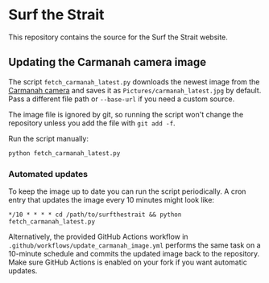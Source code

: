 # Surf the Strait

This repository contains the source for the Surf the Strait website.

## Updating the Carmanah camera image

The script `fetch_carmanah_latest.py` downloads the newest image from the
[Carmanah camera](https://ccgsitecams.ca/sites/carmanah/camera_1/) and saves it
as `Pictures/carmanah_latest.jpg` by default.  Pass a different file path or
`--base-url` if you need a custom source.

The image file is ignored by git, so running the script won't change the
repository unless you add the file with `git add -f`.

Run the script manually:

```bash
python fetch_carmanah_latest.py
```

### Automated updates

To keep the image up to date you can run the script periodically. A cron entry
that updates the image every 10 minutes might look like:

```cron
*/10 * * * * cd /path/to/surfthestrait && python fetch_carmanah_latest.py
```

Alternatively, the provided GitHub Actions workflow in
`.github/workflows/update_carmanah_image.yml` performs the same task on a
10-minute schedule and commits the updated image back to the repository. Make
sure GitHub Actions is enabled on your fork if you want automatic updates.

